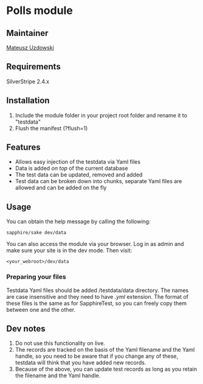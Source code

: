 # Polls module

## Maintainer 

[Mateusz Uzdowski](mailto:mateusz@silverstripe.com)

## Requirements 

SilverStripe 2.4.x

## Installation 

1. Include the module folder in your project root folder and rename it to "testdata"
1. Flush the manifest (?flush=1)

## Features

- Allows easy injection of the testdata via Yaml files
- Data is added *on top* of the current database 
- The test data can be updated, removed and added
- Test data can be broken down into chunks, separate Yaml files are allowed and can be added on the fly

## Usage

You can obtain the help message by calling the following:

	sapphire/sake dev/data

You can also access the module via your browser. Log in as admin and make sure your site is in the dev mode. Then visit:

	<your_webroot>/dev/data

### Preparing your files

Testdata Yaml files should be added <wwwroot>/testdata/data directory. The names are case insensitive and they need to have *.yml* extension. The format of these files is the same as for SapphireTest, so you can freely copy them between one and the other.

## Dev notes

1. Do not use this functionality on live.
1. The records are tracked on the basis of the Yaml filename and the Yaml handle, so you need to be aware that if you change any of these, testdata will think that you have added new records.
1. Because of the above, you can update test records as long as you retain the filename and the Yaml handle.
